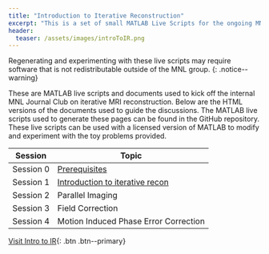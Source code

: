 ```yaml
---
title: "Introduction to Iterative Reconstruction"
excerpt: "This is a set of small MATLAB Live Scripts for the ongoing MNL Journal Club on Iterative Recon"
header:
  teaser: /assets/images/introToIR.png
---
```


Regenerating and experimenting with these live scripts may require software that is not redistributable outside of the MNL group.
{: .notice--warning}

These are MATLAB live scripts and documents used to kick off the internal MNL Journal Club on iterative MRI reconstruction. Below are the HTML versions of the documents used to guide the discussions. The MATLAB live scripts used to generate these pages can be found in the GitHub repository. These live scripts can be used with a licensed version of MATLAB to modify and experiment with the toy problems provided. 

| Session   | Topic                                                                                       |
|-----------|---------------------------------------------------------------------------------------------|
| Session 0 | [Prerequisites](/assets/static/introtoir/Prerequisites.html)                                |
| Session 1 | [Introduction to iterative recon](/assets/static/introtoir/IntroToIterativeRecon.html)      |
| Session 2 | Parallel Imaging                                                                            |
| Session 3 | Field Correction                                                                            |
| Session 4 | Motion Induced Phase Error Correction                                                       |


[<i class='fab fa-github-square'></i> Visit Intro to IR](https://github.com/mechneurolab/introToIR){: .btn .btn--primary}